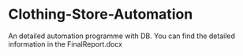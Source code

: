 # Clothing-Store-Automation
An detailed automation programme with DB.
You can find the detailed information in the FinalReport.docx
